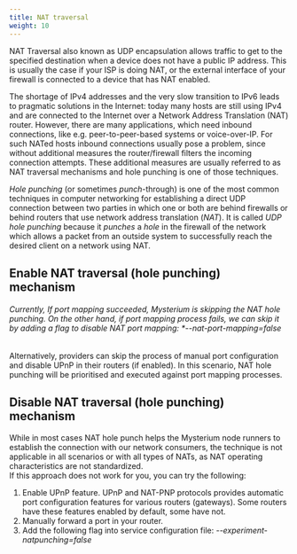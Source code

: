 ```yaml
---
title: NAT traversal
weight: 10
---
```


NAT Traversal also known as UDP encapsulation allows traffic to get to the specified destination when a device does not have a public IP address. This is usually the case if your ISP is doing NAT, or the external interface of your firewall is connected to a device that has NAT enabled.

The shortage of IPv4 addresses and the very slow transition to IPv6 leads to pragmatic solutions in the Internet: today many hosts are still using IPv4 and are connected to the Internet over a Network Address Translation (NAT) router. However, there are many applications, which need inbound connections, like e.g. peer-to-peer-based systems or voice-over-IP. For such NATed hosts inbound connections usually pose a problem, since without additional measures the router/firewall filters the incoming connection attempts. These additional measures are usually referred to as NAT traversal mechanisms and hole punching is one of those techniques.  

*Hole punching* (or sometimes *punch*-through) is one of the most common techniques in computer networking for establishing a direct UDP connection between two parties in which one or both are behind firewalls or behind routers that use network address translation (*NAT*). It is called *UDP hole punching* because it *punches* a *hole* in the firewall of the network which allows a packet from an outside system to successfully reach the desired client on a network using NAT.

## Enable NAT traversal (hole punching) mechanism

###### Currently, If port mapping succeeded, Mysterium is skipping the NAT hole punching. On the other hand, if port mapping process fails, we can skip it by adding a flag to disable NAT port mapping: **--nat-port-mapping=false*

Alternatively, providers can skip the process of manual port configuration and disable UPnP in their routers (if enabled). In this scenario, NAT hole punching will be prioritised and executed against port mapping processes.

## Disable NAT traversal (hole punching) mechanism

While in most cases NAT hole punch helps the Mysterium node runners to establish the connection with our network consumers, the technique is not applicable in all scenarios or with all types of NATs, as NAT operating characteristics are not standardized.  
If this approach does not work for you, you can try the following:

1. Enable UPnP feature. UPnP and NAT-PNP protocols provides automatic port configuration features for various routers (gateways). Some routers have these features enabled by default, some have not. 
2. Manually forward a port in your router.
3. Add the following flag into service configuration file: *--experiment-natpunching=false*
